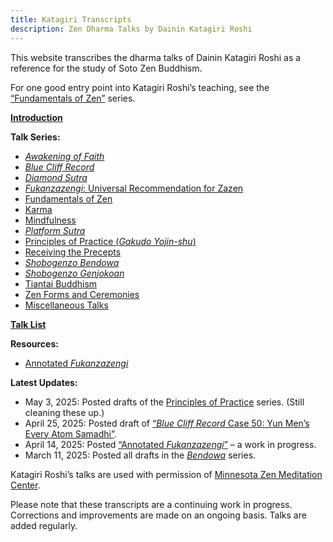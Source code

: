 ```yaml
---
title: Katagiri Transcripts
description: Zen Dharma Talks by Dainin Katagiri Roshi
---
```


This website transcribes the dharma talks of Dainin Katagiri Roshi as a reference for the study of Soto Zen Buddhism.

For one good entry point into Katagiri Roshi’s teaching, see the [“Fundamentals of Zen”](fundamentals) series.

 [**Introduction**](about)

**Talk Series:**

- [*Awakening of Faith*](awakening-of-faith)
- [*Blue Cliff Record*](blue-cliff-record)
- [*Diamond Sutra*](diamond-sutra)
- [*Fukanzazengi*: Universal Recommendation for Zazen](fukanzazengi)
- [Fundamentals of Zen](fundamentals)
- [Karma](karma)
- [Mindfulness](mindfulness)
- [*Platform Sutra*](platform-sutra)
- [Principles of Practice (*Gakudo Yojin-shu*)](principles-of-practice)
- [Receiving the Precepts](precepts)
- [*Shobogenzo Bendowa*](bendowa)
- [*Shobogenzo Genjokoan*](genjokoan)
- [Tiantai Buddhism](tiantai-buddhism)
- [Zen Forms and Ceremonies](zen-forms)
- [Miscellaneous Talks](miscellaneous)

[**Talk List**](list)

**Resources:**

- [Annotated *Fukanzazengi*](annotated-fukanzazengi)

**Latest Updates:**

- May 3, 2025: Posted drafts of the [Principles of Practice](principles-of-practice) series. (Still cleaning these up.)
- April 25, 2025: Posted draft of [“*Blue Cliff Record* Case 50: Yun Men’s Every Atom Samadhi”](1984-01-04-Blue-Cliff-Record-Case-50).
- April 14, 2025: Posted [“Annotated *Fukanzazengi*”](annotated-fukanzazengi) – a work in progress.
- March 11, 2025: Posted all drafts in the [*Bendowa*](bendowa) series.

Katagiri Roshi’s talks are used with permission of [Minnesota Zen Meditation Center](https://www.mnzencenter.org/katagiri-project.html).

Please note that these transcripts are a continuing work in progress. Corrections and improvements are made on an ongoing basis. Talks are added regularly. 

